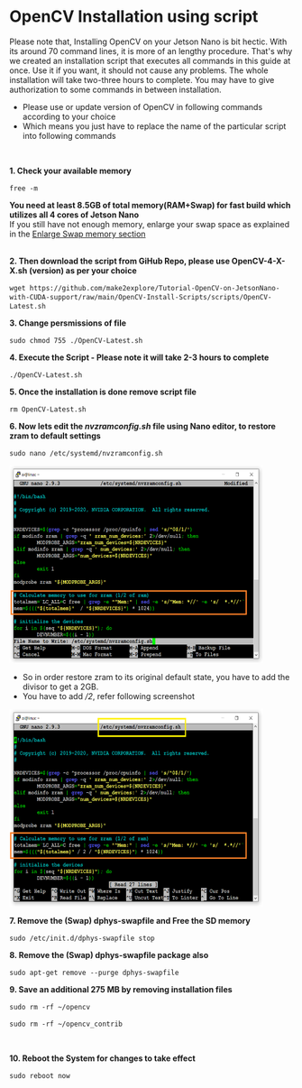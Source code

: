 # OpenCV Installation using script
  
Please note that, Installing OpenCV on your Jetson Nano is bit hectic. With its around 70 command lines, it is more of an lengthy procedure. That's why we created an installation script that executes all commands in this guide at once. Use it if you want, it should not cause any problems. The whole installation will take two-three hours to complete. You may have to give authorization to some commands in between installation.
  
- Please use or update version of OpenCV in following commands according to your choice
- Which means you just have to replace the name of the particular script into following commands  
  
</br>


**1. Check your available memory**  
  ```
free -m
  ```
**You need at least 8.5GB of total memory(RAM+Swap) for fast build which utilizes all 4 cores of Jetson Nano**  
If you still have not enough memory, enlarge your swap space as explained in the [Enlarge Swap memory section](https://github.com/make2explore/Tutorial-OpenCV-on-JetsonNano-with-CUDA-support/tree/main/Enlarge-Swap)  
</br>
  
**2. Then download the script from GiHub Repo, please use OpenCV-4-X-X.sh (version) as per your choice** 
  
  ```
wget https://github.com/make2explore/Tutorial-OpenCV-on-JetsonNano-with-CUDA-support/raw/main/OpenCV-Install-Scripts/scripts/OpenCV-Latest.sh
  ```
  
**3. Change persmissions of file**
  
  ```
sudo chmod 755 ./OpenCV-Latest.sh
  ```
  
**4. Execute the Script - Please note it will take 2-3 hours to complete**
  
  ```
./OpenCV-Latest.sh
  ```
  
**5. Once the installation is done remove script file**  
  
  ```
rm OpenCV-Latest.sh
  ```

**6. Now lets edit the *nvzramconfig.sh* file using Nano editor, to restore zram to default settings**
  
  ```
sudo nano /etc/systemd/nvzramconfig.sh
  ```
<img src="/Enlarge-Swap/screenshots/swap22.png" width="450" height="350"> 
  
</br>
  
- So in order restore zram to its original default state, you have to add the divisor to get a 2GB. 
- You have to add */2*, refer following screenshot  
  
<img src="/Enlarge-Swap/screenshots/swap21.png" width="450" height="350"> 
  
</br>
  
**7. Remove the (Swap) dphys-swapfile and Free the SD memory**  
  
  ```
sudo /etc/init.d/dphys-swapfile stop
  ```
  
**8. Remove the (Swap) dphys-swapfile package also**  
  
  ```
sudo apt-get remove --purge dphys-swapfile
  ```
  
**9. Save an additional 275 MB by removing installation files**  
  
  ```
sudo rm -rf ~/opencv
  ```

  

  ```
sudo rm -rf ~/opencv_contrib
  ```
</br>
  
**10. Reboot the System for changes to take effect**
  
  ```
sudo reboot now
  ```